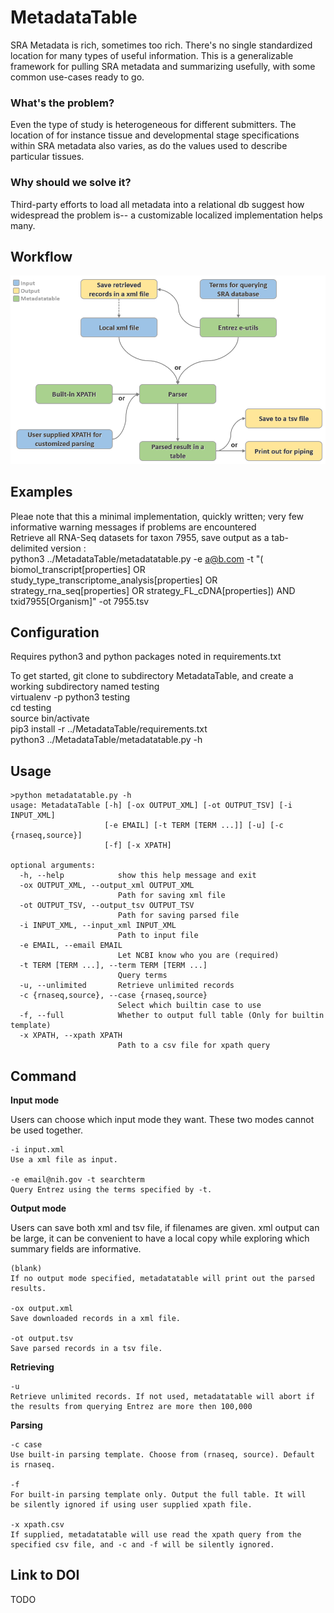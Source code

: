 # MetadataTable
SRA Metadata is rich, sometimes too rich. There's no single standardized location for many types of useful information. This is a generalizable framework for pulling SRA metadata and summarizing usefully, with some common use-cases ready to go.

### What's the problem?
Even the type of study is heterogeneous for different submitters. The location of for instance tissue and developmental stage specifications within SRA metadata also varies, as do the values used to describe particular tissues.

### Why should we solve it?
Third-party efforts to load all metadata into a relational db suggest how widespread the problem is-- a customizable localized implementation helps many.

## Workflow
![Workflow](assets/img/workflow.png)

## Examples

Pleae note that this a minimal implementation, quickly written; very few informative warning messages if problems are encountered<br />
Retrieve all RNA-Seq datasets for taxon 7955, save output as a tab-delimited version : <br />
python3 ../MetadataTable/metadatatable.py -e a@b.com -t "(  biomol_transcript[properties] OR study_type_transcriptome_analysis[properties] OR strategy_rna_seq[properties] OR strategy_FL_cDNA[properties]) AND txid7955[Organism]" -ot 7955.tsv

## Configuration

Requires python3 and python packages noted in requirements.txt

To get started, git clone to subdirectory MetadataTable, and create a working subdirectory named testing <br />
 virtualenv -p python3 testing <br />
 cd testing <br />
 source bin/activate <br />
 pip3 install -r ../MetadataTable/requirements.txt  <br />
 python3 ../MetadataTable/metadatatable.py -h  <br />

## Usage

```
>python metadatatable.py -h
usage: MetadataTable [-h] [-ox OUTPUT_XML] [-ot OUTPUT_TSV] [-i INPUT_XML]
                     [-e EMAIL] [-t TERM [TERM ...]] [-u] [-c {rnaseq,source}]
                     [-f] [-x XPATH]

optional arguments:
  -h, --help            show this help message and exit
  -ox OUTPUT_XML, --output_xml OUTPUT_XML
                        Path for saving xml file
  -ot OUTPUT_TSV, --output_tsv OUTPUT_TSV
                        Path for saving parsed file
  -i INPUT_XML, --input_xml INPUT_XML
                        Path to input file
  -e EMAIL, --email EMAIL
                        Let NCBI know who you are (required)
  -t TERM [TERM ...], --term TERM [TERM ...]
                        Query terms
  -u, --unlimited       Retrieve unlimited records
  -c {rnaseq,source}, --case {rnaseq,source}
                        Select which builtin case to use
  -f, --full            Whether to output full table (Only for builtin template)
  -x XPATH, --xpath XPATH
                        Path to a csv file for xpath query
```

## Command
**Input mode**

Users can choose which input mode they want. These two modes cannot be used together.

    -i input.xml
    Use a xml file as input.

    -e email@nih.gov -t searchterm
    Query Entrez using the terms specified by -t.

**Output mode**

Users can save both xml and tsv file, if filenames are given.  xml output can be large, it can be convenient to have a local copy while exploring which summary fields are informative.

    (blank)
    If no output mode specified, metadatatable will print out the parsed
    results.

    -ox output.xml
    Save downloaded records in a xml file.

    -ot output.tsv
    Save parsed records in a tsv file.

**Retrieving**

    -u
    Retrieve unlimited records. If not used, metadatatable will abort if
    the results from querying Entrez are more then 100,000

**Parsing**

    -c case
    Use built-in parsing template. Choose from (rnaseq, source). Default
    is rnaseq.

    -f
    For built-in parsing template only. Output the full table. It will
    be silently ignored if using user supplied xpath file.

    -x xpath.csv
    If supplied, metadatatable will use read the xpath query from the
    specified csv file, and -c and -f will be silently ignored.

## Link to DOI

TODO
